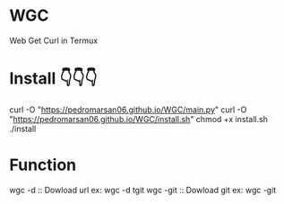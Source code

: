 # WGC
Web Get Curl in Termux
# Install 👇👇👇
curl -O "https://pedromarsan06.github.io/WGC/main.py"
curl -O "https://pedromarsan06.github.io/WGC/install.sh"
chmod +x install.sh
./install

# Function

wgc -d :: Dowload url
ex: wgc -d tgit 
wgc -git :: Dowload git
ex: wgc -git
